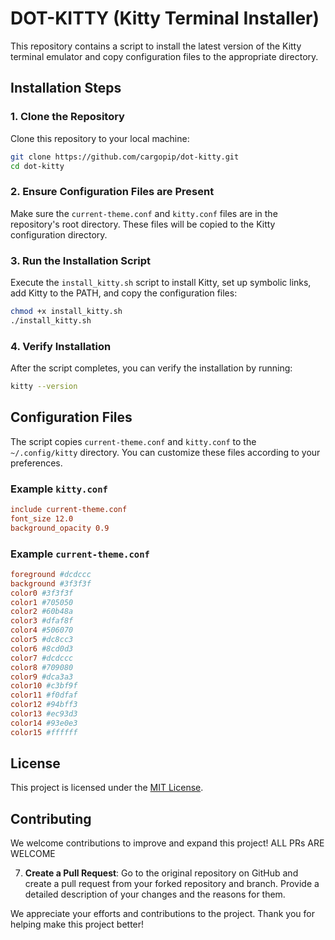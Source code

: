 # DOT-KITTY (Kitty Terminal Installer)

This repository contains a script to install the latest version of the Kitty terminal emulator and copy configuration files to the appropriate directory.

## Installation Steps

### 1. Clone the Repository

Clone this repository to your local machine:

```bash
git clone https://github.com/cargopip/dot-kitty.git
cd dot-kitty
```

### 2. Ensure Configuration Files are Present

Make sure the `current-theme.conf` and `kitty.conf` files are in the repository's root directory. These files will be copied to the Kitty configuration directory.

### 3. Run the Installation Script

Execute the `install_kitty.sh` script to install Kitty, set up symbolic links, add Kitty to the PATH, and copy the configuration files:

```bash
chmod +x install_kitty.sh
./install_kitty.sh
```

### 4. Verify Installation

After the script completes, you can verify the installation by running:

```bash
kitty --version
```

## Configuration Files

The script copies `current-theme.conf` and `kitty.conf` to the `~/.config/kitty` directory. You can customize these files according to your preferences.

### Example `kitty.conf`

```conf
include current-theme.conf
font_size 12.0
background_opacity 0.9
```

### Example `current-theme.conf`

```conf
foreground #dcdccc
background #3f3f3f
color0 #3f3f3f
color1 #705050
color2 #60b48a
color3 #dfaf8f
color4 #506070
color5 #dc8cc3
color6 #8cd0d3
color7 #dcdccc
color8 #709080
color9 #dca3a3
color10 #c3bf9f
color11 #f0dfaf
color12 #94bff3
color13 #ec93d3
color14 #93e0e3
color15 #ffffff
```

## License

This project is licensed under the [MIT License](LICENSE).

## Contributing

We welcome contributions to improve and expand this project! ALL PRs ARE WELCOME

7. **Create a Pull Request**: Go to the original repository on GitHub and create a pull request from your forked repository and branch. Provide a detailed description of your changes and the reasons for them.

We appreciate your efforts and contributions to the project. Thank you for helping make this project better!
